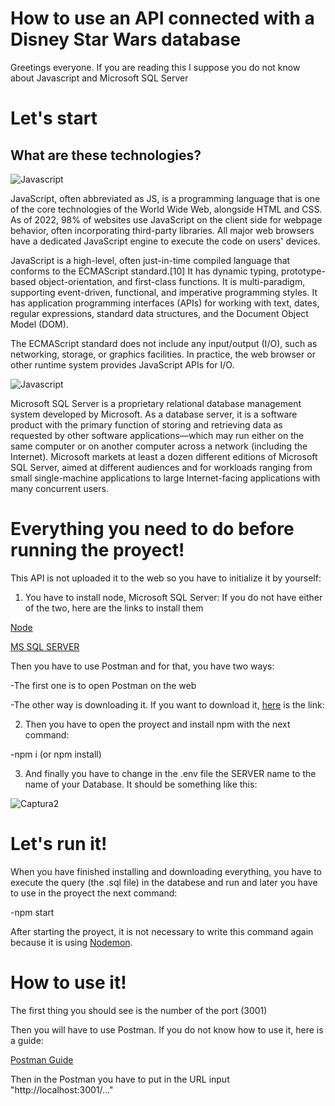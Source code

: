 # How to use an API connected with a Disney Star Wars database

Greetings everyone. If you are reading this I suppose you do not know about Javascript and Microsoft SQL Server

# **Let's start**
## What are these technologies?

![Javascript](https://muytecnologicos.com/wp-content/uploads/2023/01/Ventajas-y-desventajas-de-javascript.jpeg)  

JavaScript, often abbreviated as JS, is a programming language that is one of the core technologies of the World Wide Web, alongside HTML and CSS. As of 2022, 98% of websites use JavaScript on the client side for webpage behavior, often incorporating third-party libraries. All major web browsers have a dedicated JavaScript engine to execute the code on users' devices.

JavaScript is a high-level, often just-in-time compiled language that conforms to the ECMAScript standard.[10] It has dynamic typing, prototype-based object-orientation, and first-class functions. It is multi-paradigm, supporting event-driven, functional, and imperative programming styles. It has application programming interfaces (APIs) for working with text, dates, regular expressions, standard data structures, and the Document Object Model (DOM).

The ECMAScript standard does not include any input/output (I/O), such as networking, storage, or graphics facilities. In practice, the web browser or other runtime system provides JavaScript APIs for I/O.


![Javascript](https://www.globalbit.co/wp-content/uploads/2019/05/sql-cover-blog.png)

Microsoft SQL Server is a proprietary relational database management system developed by Microsoft. As a database server, it is a software product with the primary function of storing and retrieving data as requested by other software applications—which may run either on the same computer or on another computer across a network (including the Internet). Microsoft markets at least a dozen different editions of Microsoft SQL Server, aimed at different audiences and for workloads ranging from small single-machine applications to large Internet-facing applications with many concurrent users.

# **Everything you need to do before running the proyect!**

This API is not uploaded it to the web so you have to initialize it by yourself:

 1) You have to install node, Microsoft SQL Server:
If you do not have either of the two, here are the links to install them

[Node](https://nodejs.org/es)

[MS SQL SERVER](https://www.microsoft.com/en-us/sql-server/sql-server-downloads)

Then you have to use Postman and for that, you have two ways:

-The first one is to open Postman on the web

-The other way is downloading it. If you want to download it, [here](https://www.postman.com/) is the link:


2) Then you have to open the proyect and install npm with the next command:
 
-npm i  (or npm install)

3) And finally you have to change in the .env file the SERVER name to the name of your Database. It should be something like this:

![Captura2](https://github.com/titanfede25/Disney/assets/111746138/f9165bb0-2304-46f4-b056-afbb07215a48)


   
# Let's run it!

When you have finished installing and downloading everything, you have to  execute the query (the .sql file) in the databese and run  and  later you have to use in the proyect the next command: 

-npm start

 After starting the proyect, it is not necessary to write this command again because it is using [Nodemon](https://www.oreilly.com/library/view/server-side-development/9781789345391/e2ac19e3-1bb0-4a10-8baf-3ea96b77c5b2.xhtml).   


# How to use it!
The first thing you should see is the number of the port (3001)

Then you will have to use Postman. If you do not know how to use it, here is a guide:

[Postman Guide](https://guru99.com/postman-tutorial.html)

Then in the Postman you have to put in the URL input "http://localhost:3001/..."
